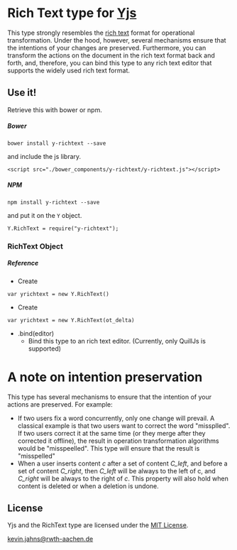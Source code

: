 
# Rich Text type for [Yjs](https://github.com/y-js/richtext)

This type strongly resembles the [rich text](https://github.com/ottypes/rich-text) format for operational transformation. Under the hood, however, several mechanisms ensure that the intentions of your changes are preserved. Furthermore, you can transform the actions on the document in the rich text format back and forth, and, therefore, you can bind this type to any rich text editor that supports the widely used rich text format.


## Use it!
Retrieve this with bower or npm.

##### Bower
```
bower install y-richtext --save
```

and include the js library.

```
<script src="./bower_components/y-richtext/y-richtext.js"></script>
```

##### NPM
```
npm install y-richtext --save
```
and put it on the `Y` object.

```
Y.RichText = require("y-richtext");
```


### RichText Object

##### Reference
* Create
```
var yrichtext = new Y.RichText()
```
* Create
```
var yrichtext = new Y.RichText(ot_delta)
```
* .bind(editor)
  * Bind this type to an rich text editor. (Currently, only QuillJs is supported)


# A note on intention preservation
This type has several mechanisms to ensure that the intention of your actions are preserved. For example:
* If two users fix a word concurrently, only one change will prevail. A classical example is that two users want to correct the word "missplled". If two users correct it at the same time (or they merge after they corrected it offline), the result in operation transformation algorithms would be "misspeelled". This type will ensure that the result is "misspelled"
* When a user inserts content *c* after a set of content *C_left*, and before a set of content *C_right*, then *C_left* will be always to the left of c, and *C_right* will be always to the right of *c*. This property will also hold when content is deleted or when a deletion is undone.


## License
Yjs and the RichText type are licensed under the [MIT License](./LICENSE.txt).

<kevin.jahns@rwth-aachen.de>